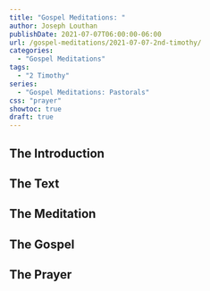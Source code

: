 ```yaml
---
title: "Gospel Meditations: "
author: Joseph Louthan
publishDate: 2021-07-07T06:00:00-06:00
url: /gospel-meditations/2021-07-07-2nd-timothy/
categories:
  - "Gospel Meditations"
tags:
  - "2 Timothy"
series:
  - "Gospel Meditations: Pastorals"
css: "prayer"
showtoc: true
draft: true
---
```

## The Introduction

## The Text


## The Meditation


## The Gospel

## The Prayer

<div style="font-variant: small-caps;">

</div>
&nbsp;

```text

```
